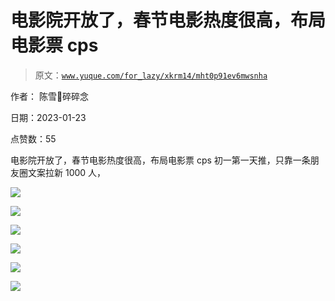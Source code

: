 # 电影院开放了，春节电影热度很高，布局电影票 cps

> 原文：[`www.yuque.com/for_lazy/xkrm14/mht0p91ev6mwsnha`](https://www.yuque.com/for_lazy/xkrm14/mht0p91ev6mwsnha)



作者： 陈雪🦉碎碎念 

日期：2023-01-23 

点赞数：55 

电影院开放了，春节电影热度很高，布局电影票 cps 初一第一天推，只靠一条朋友圈文案拉新 1000 人， 

![](img/e0418adc55c4e350326c415d36c2e377.png) 

![](img/6403bc60c8461b0008127b9472bd21a7.png) 

![](img/9f6790aa007c406b1d6be21e133772ff.png) 

![](img/db20d4c46f8d91d4879e142a7028886c.png) 

![](img/d9e96f40cb6ffeb31685dd88a0b8c631.png) 

![](img/6abde62999148498e2dd15b45ed26386.png) 


